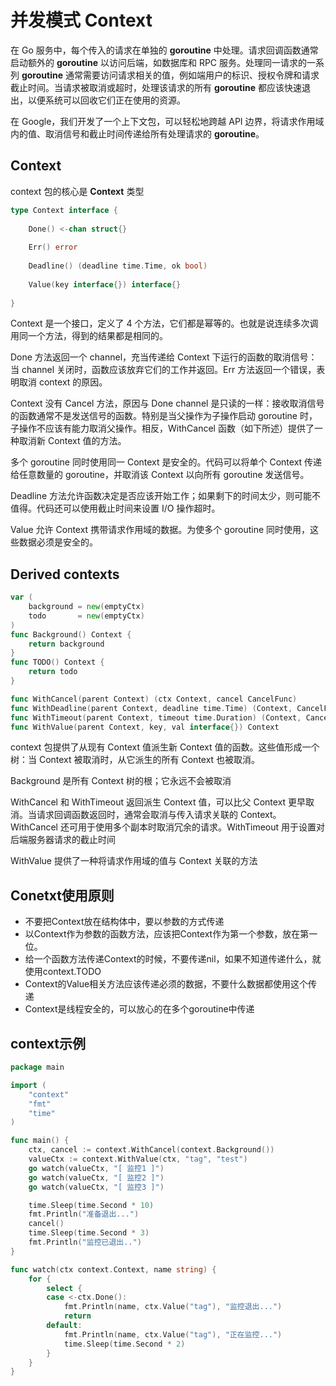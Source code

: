 # 并发模式 Context

在 Go 服务中，每个传入的请求在单独的 **goroutine** 中处理。请求回调函数通常启动额外的 **goroutine** 以访问后端，如数据库和 RPC 服务。处理同一请求的一系列 **goroutine**
通常需要访问请求相关的值，例如端用户的标识、授权令牌和请求截止时间。当请求被取消或超时，处理该请求的所有 **goroutine** 都应该快速退出，以便系统可以回收它们正在使用的资源。

在 Google，我们开发了一个上下文包，可以轻松地跨越 API 边界，将请求作用域内的值、取消信号和截止时间传递给所有处理请求的 **goroutine**。

## Context

context 包的核心是 **Context** 类型

```go
type Context interface {
	
    Done() <-chan struct{}
    
    Err() error
    
    Deadline() (deadline time.Time, ok bool)
    
    Value(key interface{}) interface{}
	
}
```

Context 是一个接口，定义了 4 个方法，它们都是幂等的。也就是说连续多次调用同一个方法，得到的结果都是相同的。

Done 方法返回一个 channel，充当传递给 Context 下运行的函数的取消信号：当 channel 关闭时，函数应该放弃它们的工作并返回。Err 方法返回一个错误，表明取消 context 的原因。

Context 没有 Cancel 方法，原因与 Done channel 是只读的一样：接收取消信号的函数通常不是发送信号的函数。特别是当父操作为子操作启动 goroutine 时，子操作不应该有能力取消父操作。相反，WithCancel
函数（如下所述）提供了一种取消新 Context 值的方法。

多个 goroutine 同时使用同一 Context 是安全的。代码可以将单个 Context 传递给任意数量的 goroutine，并取消该 Context 以向所有 goroutine 发送信号。

Deadline 方法允许函数决定是否应该开始工作；如果剩下的时间太少，则可能不值得。代码还可以使用截止时间来设置 I/O 操作超时。

Value 允许 Context 携带请求作用域的数据。为使多个 goroutine 同时使用，这些数据必须是安全的。

## Derived contexts

```go
var (
    background = new(emptyCtx)
    todo       = new(emptyCtx)
)
func Background() Context {
    return background
}
func TODO() Context {
	return todo
}

func WithCancel(parent Context) (ctx Context, cancel CancelFunc)
func WithDeadline(parent Context, deadline time.Time) (Context, CancelFunc)
func WithTimeout(parent Context, timeout time.Duration) (Context, CancelFunc)
func WithValue(parent Context, key, val interface{}) Context
```

context 包提供了从现有 Context 值派生新 Context 值的函数。这些值形成一个树：当 Context 被取消时，从它派生的所有 Context 也被取消。

Background 是所有 Context 树的根；它永远不会被取消

WithCancel 和 WithTimeout 返回派生 Context 值，可以比父 Context 更早取消。当请求回调函数返回时，通常会取消与传入请求关联的 Context。WithCancel
还可用于使用多个副本时取消冗余的请求。WithTimeout 用于设置对后端服务器请求的截止时间

WithValue 提供了一种将请求作用域的值与 Context 关联的方法
## Conetxt使用原则
- 不要把Context放在结构体中，要以参数的方式传递
- 以Context作为参数的函数方法，应该把Context作为第一个参数，放在第一位。
- 给一个函数方法传递Context的时候，不要传递nil，如果不知道传递什么，就使用context.TODO
- Context的Value相关方法应该传递必须的数据，不要什么数据都使用这个传递
- Context是线程安全的，可以放心的在多个goroutine中传递

## context示例
```go
package main

import (
	"context"
	"fmt"
	"time"
)

func main() {
	ctx, cancel := context.WithCancel(context.Background())
	valueCtx := context.WithValue(ctx, "tag", "test")
	go watch(valueCtx, "[ 监控1 ]")
	go watch(valueCtx, "[ 监控2 ]")
	go watch(valueCtx, "[ 监控3 ]")

	time.Sleep(time.Second * 10)
	fmt.Println("准备退出...")
	cancel()
	time.Sleep(time.Second * 3)
	fmt.Println("监控已退出..")
}

func watch(ctx context.Context, name string) {
	for {
		select {
		case <-ctx.Done():
			fmt.Println(name, ctx.Value("tag"), "监控退出...")
			return
		default:
			fmt.Println(name, ctx.Value("tag"), "正在监控...")
			time.Sleep(time.Second * 2)
		}
	}
}

```